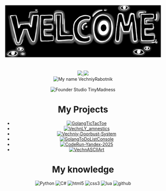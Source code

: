 <!DOCTYPE html>
<html>
<body>
 <!-- Created based on https://github.com/xXxCLOTIxXx/xXxCLOTIxXx?tab=readme-ov-file -->
    <h1 align="center"><img src="res/main.jpg", alt="Welcome to my profile!"></h1><br>
    <div align="center">
        <a href="https://github.com/VechniyRabotnik/VechniyRabotnik">
            <img src="https://github-readme-stats.vercel.app/api?username=VechniyRabotnik&show_icons=true&line_height=27&count_private=true&title_color=a411e9&text_color=c9cacc&icon_color=2bbc8a&bg_color=1d1f21">
            <img src="https://github-readme-stats.vercel.app/api/top-langs/?username=VechniyRabotnik&hide=java,html,tex&title_color=a411e9&text_color=c9cacc&icon_color=2bbc8a&bg_color=1d1f21&langs_count=3">
        </a>
        <br>
        <img src="https://readme-typing-svg.demolab.com/?font=Fira+Code&pause=1000&color=a411e9&random=false&width=285&lines=My+name+VechniyRabotnik." alt="My name VechniyRabotnik">
        <br>
        <br>
        <img src="https://readme-typing-svg.demolab.com/?font=Fira+Code&pause=1000&color=a411e9&random=false&width=385&lines=Founder+Studio+TinyMadness." alt="Founder Studio TinyMadness">
        <br>
    </div>
    <div align="center">
<h1>My Projects</h1>
        <ul>
            <li>
                <a href="https://github.com/VechniyRabotnik/GolangTicTacToe">
                    <img src="https://github-readme-stats.vercel.app/api/pin/?username=VechniyRabotnik&repo=GolangTicTacToe&title_color=a411e9&text_color=c9cacc&icon_color=2bbc8a&bg_color=1d1f21" alt="GolangTicTacToe">
                </a>
            </li>
            <li>
                <a href="https://github.com/VechniyRabotnik/VechnLY_amnestics">
                    <img src="https://github-readme-stats.vercel.app/api/pin/?username=VechniyRabotnik&repo=VechnLY_amnestics&title_color=a411e9&text_color=c9cacc&icon_color=2bbc8a&bg_color=1d1f21" alt="VechnLY_amnestics">
                </a>
            </li>
            <li>
                <a href="https://github.com/VechniyRabotnik/Vechniy-Doorbust-System">
                    <img src="https://github-readme-stats.vercel.app/api/pin/?username=VechniyRabotnik&repo=Vechniy-Doorbust-System&title_color=a411e9&text_color=c9cacc&icon_color=2bbc8a&bg_color=1d1f21" alt="Vechniy-Doorbust-System">
                </a>
            </li>
            <li>
                <a href="https://github.com/VechniyRabotnik/GolangToDoListConsole">
                    <img src="https://github-readme-stats.vercel.app/api/pin/?username=VechniyRabotnik&repo=GolangToDoListConsole&title_color=a411e9&text_color=c9cacc&icon_color=2bbc8a&bg_color=1d1f21" alt="GolangToDoListConsole">
                </a>
            </li>
           <li>
                <a href="https://github.com/VechniyRabotnik/CodeRun-Yandex-2025">
                    <img src="https://github-readme-stats.vercel.app/api/pin/?username=VechniyRabotnik&repo=CodeRun-Yandex-2025&title_color=a411e9&text_color=c9cacc&icon_color=2bbc8a&bg_color=1d1f21" alt="CodeRun-Yandex-2025">
                </a>
            </li>
           <li>
                <a href="https://github.com/VechniyRabotnik/VechnASCIIArt">
                    <img src="https://github-readme-stats.vercel.app/api/pin/?username=VechniyRabotnik&repo=VechnASCIIArt&title_color=a411e9&text_color=c9cacc&icon_color=2bbc8a&bg_color=1d1f21" alt="VechnASCIIArt">
                </a>
            </li>
        </ul>
        <h1>
            My knowledge
        </h1>
        <img src="https://img.shields.io/badge/python-3670A0?style=for-the-badge&logo=python&logoColor=ffdd54" alt="Python">
        <img src="https://img.shields.io/badge/Csharp-3670A0?style=for-the-badge&logo=csharp&logoColor=ffdd54" alt="С#">
        <img src="https://img.shields.io/badge/HTML-E34F26?logo=html5&logoColor=fff&style=for-the-badge" alt="html5">
        <img src="https://img.shields.io/badge/CSS3-1572B6?logo=css3&logoColor=white&style=for-the-badge" alt="css3">
        <img src="https://img.shields.io/badge/Lua-1572B6?logo=lua&logoColor=white&style=for-the-badge" alt="lua">
        <img src="https://img.shields.io/badge/github-181717?logo=github&logoColor=white&style=for-the-badge" alt="github" >
    </div>

</body>
<html>
